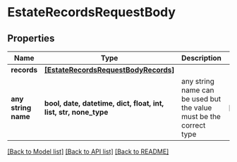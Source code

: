 # EstateRecordsRequestBody


## Properties
Name | Type | Description | Notes
------------ | ------------- | ------------- | -------------
**records** | [**[EstateRecordsRequestBodyRecords]**](EstateRecordsRequestBodyRecords.md) |  | 
**any string name** | **bool, date, datetime, dict, float, int, list, str, none_type** | any string name can be used but the value must be the correct type | [optional]

[[Back to Model list]](../README.md#documentation-for-models) [[Back to API list]](../README.md#documentation-for-api-endpoints) [[Back to README]](../README.md)


